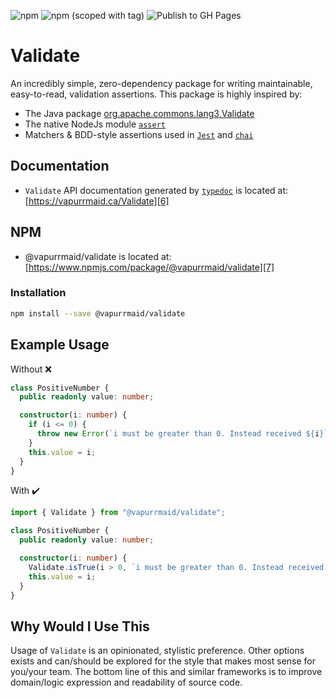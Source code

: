 ![npm](https://img.shields.io/npm/dw/@vapurrmaid/validate?color=%23ea80fc&style=flat-square)
![npm (scoped with tag)](https://img.shields.io/npm/v/@vapurrmaid/validate/latest?color=%23ea80fc&style=flat-square)
![Publish to GH Pages](https://github.com/vapurrmaid/Validate/workflows/Publish%20to%20GH%20Pages/badge.svg?branch=master&event=release)

# Validate

An incredibly simple, zero-dependency package for writing maintainable,
easy-to-read, validation assertions. This package is highly inspired by:

- The Java package [org.apache.commons.lang3.Validate][1]
- The native NodeJs module [`assert`][2]
- Matchers & BDD-style assertions used in [`Jest`][3] and [`chai`][4]

## Documentation

- `Validate` API documentation generated by [`typedoc`][5] is located at:
  [https://vapurrmaid.ca/Validate][6]

## NPM

- @vapurrmaid/validate is located at:
  [https://www.npmjs.com/package/@vapurrmaid/validate][7]

### Installation

```bash
npm install --save @vapurrmaid/validate
```

## Example Usage

Without :x:

```ts
class PositiveNumber {
  public readonly value: number;

  constructor(i: number) {
    if (i <= 0) {
      throw new Error(`i must be greater than 0. Instead received ${i}`);
    }
    this.value = i;
  }
}
```

With :heavy_check_mark:

```ts
import { Validate } from "@vapurrmaid/validate";

class PositiveNumber {
  public readonly value: number;

  constructor(i: number) {
    Validate.isTrue(i > 0, `i must be greater than 0. Instead received ${i}`);
    this.value = i;
  }
}
```

## Why Would I Use This

Usage of `Validate` is an opinionated, stylistic preference. Other options
exists and can/should be explored for the style that makes most sense for
you/your team. The bottom line of this and similar frameworks is to improve
domain/logic expression and readability of source code.

[1]:
  https://commons.apache.org/proper/commons-lang/javadocs/api-3.1/org/apache/commons/lang3/Validate.html
[2]: https://nodejs.org/api/assert.html
[3]: https://jestjs.io/docs/en/using-matchers
[4]: https://www.chaijs.com/
[5]: https://typedoc.org/
[6]: https://vapurrmaid.ca/Validate/classes/validate.html
[7]: https://www.npmjs.com/package/@vapurrmaid/validate
